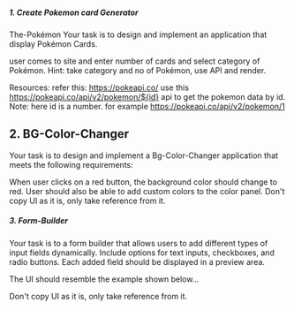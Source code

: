 ##### 1. Create Pokemon card Generator
The-Pokémon
Your task is to design and implement an application that display Pokémon Cards.

user comes to site and enter number of cards and select category of Pokémon.
Hint: take category and no of Pokémon, use API and render.

Resources:
refer this: https://pokeapi.co/
use this https://pokeapi.co/api/v2/pokemon/${id} api to get the pokemon data by id.
Note: here id is a number. for example https://pokeapi.co/api/v2/pokemon/1


## 2.  BG-Color-Changer
Your task is to design and implement a Bg-Color-Changer application that meets the following requirements:

When user clicks on a red button, the background color should change to red.
User should also be able to add custom colors to the color panel.
Don't copy UI as it is, only take reference from it.


##### 3. Form-Builder

Your task is to a form builder that allows users to add different types of input fields dynamically. Include options for text inputs, checkboxes, and radio buttons. Each added field should be displayed in a preview area.

The UI should resemble the example shown below...

Don't copy UI as it is, only take reference from it.